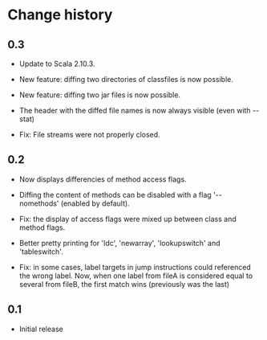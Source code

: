 Change history
==============

0.3
----

 - Update to Scala 2.10.3.

 - New feature: diffing two directories of classfiles is now possible.

 - New feature: diffing two jar files is now possible.

 - The header with the diffed file names is now always visible (even with --stat)

 - Fix: File streams were not properly closed.

0.2
----

 - Now displays differencies of method access flags.

 - Diffing the content of methods can be disabled with a flag '--nomethods' (enabled by default).

 - Fix: the display of access flags were mixed up between class and method flags.

 - Better pretty printing for 'ldc', 'newarray', 'lookupswitch' and 'tableswitch'.

 - Fix: in some cases, label targets in jump instructions could referenced the wrong label.
   Now, when one label from fileA is considered equal to several from fileB, the first match wins
   (previously was the last)

0.1
----

 - Initial release
